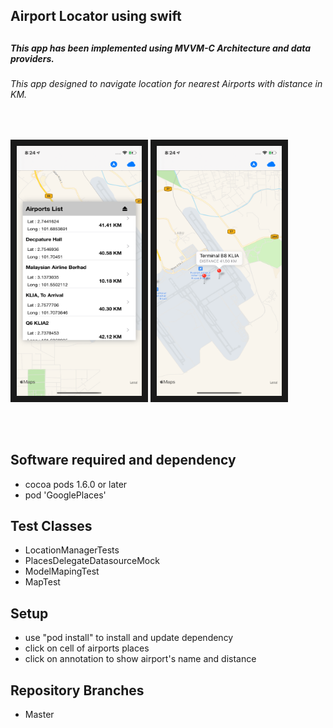 <h2>Airport Locator using swift<h2>

<h5>This app has been implemented using MVVM-C Architecture and data providers.   <h5>

<h6> This app designed to navigate location for nearest Airports with distance in KM. </h6>
</br>

  <img src="https://github.com/JSHAMMR/airport-Locator-swift/blob/master/Docs/Simulator%20Screen%20Shot%20-%20iPhone%2011%20-%202019-11-28%20at%2008.24.47.png" 
alt="IMAGE ALT TEXT HERE" width="200" height="400" border="10" />
  <img src="https://github.com/JSHAMMR/airport-Locator-swift/blob/master/Docs/Simulator%20Screen%20Shot%20-%20iPhone%2011%20-%202019-11-28%20at%2008.24.56%202.png" 
alt="IMAGE ALT TEXT HERE" width="200" height="400" border="10" />

</br>
</br>



<h2>Software required and dependency</h2>

<ul>
  <li>cocoa pods 1.6.0 or later</li>
  <li> pod 'GooglePlaces'</li>
</ul>


<h2>Test Classes </h2>
<ul>
 <li>LocationManagerTests</li>
 <li>PlacesDelegateDatasourceMock</li>
 <li>ModelMapingTest</li>
 <li>MapTest</li>

</ul>
<h2>Setup</h2>

<ul>
 <li> use "pod install" to install and update dependency</li>
 <li> click on cell of airports places</li>
 <li> click on annotation to show airport's name and distance</li>

  
</ul>
<h2>Repository Branches</h2>
<ul>
 <li>Master</li>
</ul>
